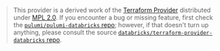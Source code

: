 > This provider is a derived work of the [Terraform Provider](https://github.com/databricks/terraform-provider-databricks)
> distributed under [MPL 2.0](https://www.mozilla.org/en-US/MPL/2.0/). If you encounter a bug or missing feature,
> first check the [`pulumi/pulumi-databricks` repo](https://github.com/pulumi/pulumi-databricks/issues); however, if that doesn't turn up anything,
> please consult the source [`databricks/terraform-provider-databricks` repo](https://github.com/databricks/terraform-provider-databricks/issues).
